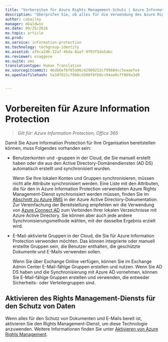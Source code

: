 ```yaml
---
title: "Vorbereiten für Azure Rights Management-Schutz | Azure Information Protection"
description: "Überprüfen Sie, ob alles für die Verwendung des Azure Rights Management-Diensts bereit ist, sodass Ihre Organisation Dokumente und E-Mails schützen kann."
author: cabailey
manager: mbaldwin
ms.date: 09/25/2016
ms.topic: article
ms.prod: 
ms.service: information-protection
ms.technology: techgroup-identity
ms.assetid: afbca2d6-32a7-4bda-8aaf-9f93f5da5abc
ms.reviewer: esaggese
ms.suite: ems
translationtype: Human Translation
ms.sourcegitcommit: 46db6ef6f65a06c42909252cf99884cc5eaaefe4
ms.openlocfilehash: 5a3df821c70b8cd308f8fb8cc94ee0cff069a3d9


---
```


# Vorbereiten für Azure Information Protection

>*Gilt für: Azure Information Protection, Office 365*

Damit Sie Azure Information Protection für Ihre Organisation bereitstellen können, muss Folgendes vorhanden sein:

-   Benutzerkonten und -gruppen in der Cloud, die Sie manuell erstellt haben oder die aus den Active Directory-Domänendiensten (AD DS) automatisch erstellt und synchronisiert wurden.

    Wenn Sie Ihre lokalen Konten und Gruppen synchronisieren, müssen nicht alle Attribute synchronisiert werden. Eine Liste mit den Attributen, die für den in Azure Information Protection verwendeten Azure Rights Management-Dienst synchronisiert werden müssen, finden Sie im [Abschnitt zu Azure RMS](/active-directory/active-directory-aadconnectsync-attributes-synchronized#azure-rms) in der Azure Active Directory-Dokumentation. Zur Vereinfachung der Bereitstellung empfehlen wir die Verwendung von [Azure Connect AD](/active-directory/active-directory-aadconnectsync-whatis) zum Verbinden Ihrer lokalen Verzeichnisse mit Azure Active Directory. Sie können aber auch jede andere Synchronisierungsmethode wählen, mit der dasselbe Ergebnis erzielt wird.

-   E-Mail-aktivierte Gruppen in der Cloud, die Sie für Azure Information Protection verwenden möchten. Das können integrierte oder manuell erstellte Gruppen sein, die Benutzer enthalten, die geschützte Dokumente und E-Mails verwenden sollen.

    Wenn Sie über Exchange Online verfügen, können Sie im Exchange Admin Center E-Mail-fähige Gruppen erstellen und nutzen. Wenn Sie AD DS haben und die Synchronisierung mit Azure AD vornehmen, können Sie E-Mail-fähige Gruppen erstellen und verwenden, die entweder Sicherheits- oder Verteilergruppen sind.

## Aktivieren des Rights Management-Diensts für den Schutz von Daten
Wenn alles für den Schutz von Dokumenten und E-Mails bereit ist, aktivieren Sie den Rights Management-Dienst, um diese Technologie anzuwenden. Weitere Informationen finden Sie unter [Aktivieren von Azure Rights Management](../deploy-use/activate-service.md).






<!--HONumber=Sep16_HO4-->



